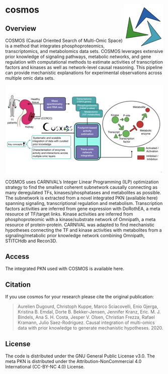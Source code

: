 # cosmos <img src="man/figures/logo.png" align="right" height="139">

<!-- badges: start -->
<!-- badges: end -->

## Overview

COSMOS (Causal Oriented Search of Multi-Omic Space) is a method that integrates phosphoproteomics, transcriptomics, and metabolomics data sets. COSMOS leverages extensive prior knowledge of signaling pathways, metabolic networks, and gene regulation  with computational methods to estimate activities of transcription factors and kinases as well as network-level causal reasoning. This pipeline can provide mechanistic explanations for experimental observations across multiple omic data sets. 


<img src="man/figures/graphical_abstract.png" align="center" width="800">

COSMOS uses CARNIVAL’s Integer Linear Programming (ILP) optimization strategy to find the smallest coherent subnetwork causally connecting as many deregulated TFs, kinases/phosphatases and metabolites as possible. The subnetwork is extracted from a novel integrated PKN (available here) spanning signaling, transcriptional regulation and metabolism.  Transcription factors activities are inferred from gene expression with DoRothEA, a meta resource of TF/target links. Kinase activities are inferred from phosphoproteomic with a kinase/substrate network of Omnipath, a meta resource of protein-protein. CARNIVAL was adapted to find mechanistic hypotheses connecting the TF and kinase activities with metabolites from a signaling/metabolic prior knowledge network combining Omnipath, STITCHdb and Recon3D. 

## Access

The integrated PKN used with COSMOS is available here.


## Citation
If you use cosmos for your research please cite the original publication: 

> Aurelien Dugourd, Christoph Kuppe, Marco Sciacovelli, Enio Gjerga, Kristina B. Emdal, Dorte B. Bekker-Jensen, Jennifer Kranz, Eric. M. J. Bindels, Ana S. H. Costa, Jesper V. Olsen, Christian Frezza, Rafael Kramann, Julio Saez-Rodriguez. Causal integration of multi-omics data with prior knowledge to generate mechanistic hypotheses. 2020.

## License

The code is distributed under the GNU General Public License v3.0. The meta PKN is distributed under the Attribution-NonCommercial 4.0 International (CC-BY-NC 4.0) License.
